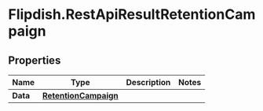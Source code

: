 # Flipdish.RestApiResultRetentionCampaign

## Properties

Name | Type | Description | Notes
------------ | ------------- | ------------- | -------------
**Data** | [**RetentionCampaign**](RetentionCampaign.md) |  | 


